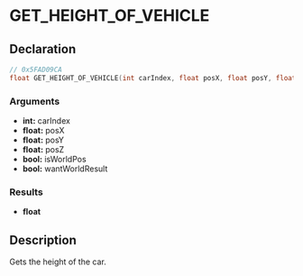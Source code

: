 # GET_HEIGHT_OF_VEHICLE

## Declaration
```cpp
// 0x5FAD09CA
float GET_HEIGHT_OF_VEHICLE(int carIndex, float posX, float posY, float posZ, bool isWorldPos, bool wantWorldResult);
```

### Arguments
- **int:** carIndex
- **float:** posX
- **float:** posY
- **float:** posZ
- **bool:** isWorldPos
- **bool:** wantWorldResult

### Results
- **float**

## Description
Gets the height of the car.